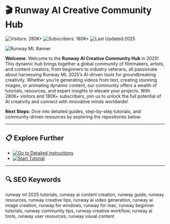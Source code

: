 # 🎬 Runway AI Creative Community Hub  

![Visitors: 280K+](https://img.shields.io/badge/Visitors-280K+-ff9f43) ![Subscribers: 180K+](https://img.shields.io/badge/Subscribers-180K+-6ab04c) ![Last Updated:2025](https://img.shields.io/badge/Last_Updated-_2025-3498db)  

![Runway ML Banner](https://i.ytimg.com/vi/bvC6FjOI5mc/maxresdefault.jpg)  

**Welcome**: Welcome to the **Runway AI Creative Community Hub** in 2025! This dynamic hub brings together a global community of filmmakers, artists, and content creators, from beginners to industry veterans, all passionate about harnessing Runway ML 2025’s AI-driven tools for groundbreaking creativity. Whether you’re generating videos from text, creating stunning images, or animating dynamic content, our community offers a wealth of tutorials, resources, and expert insights to elevate your projects. With 280K+ visitors and 180K+ subscribers, join us to unlock the full potential of AI creativity and connect with innovative minds worldwide!  

**Next Steps**: Dive into detailed guides, step-by-step tutorials, and community-driven resources by exploring the repositories below.  

---

## 📋 Explore Further  

- [![Go to Detailed Instructions](https://img.shields.io/badge/Go_to_Detailed_Instructions-NOW-blueviolet)](https://github.com/Free-Runway-AI-Community/Free-Runway-AI-Creative-Hub)  
- [![Start Tutorial](https://img.shields.io/badge/Start_Tutorial-NOW-blueviolet)](https://github.com/Free-Runway-AI-Community/.github)  

---

## 🔍 SEO Keywords  

runway ml 2025 tutorials, runway ai content creation, runway guide, runway resources, runway creative tips, runway ai video generation, runway ai image creation, runway for windows, runway for mac, runway beginner tutorials, runway community tips, runway creative workflow, runway ai tools, runway user resources, runway visual content

